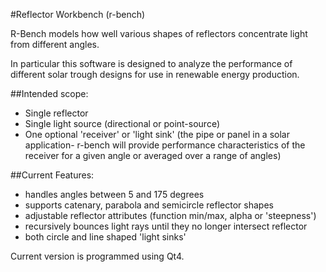 #Reflector Workbench (r-bench)

R-Bench models how well various shapes of reflectors concentrate light from different angles.

In particular this software is designed to analyze the performance of different solar trough designs for use in renewable energy production.

##Intended scope:

- Single reflector
- Single light source (directional or point-source)
- One optional 'receiver' or 'light sink' (the pipe or panel in a solar application- r-bench will provide performance characteristics of the receiver for a given angle or averaged over a range of angles)

##Current Features:

- handles angles between 5 and 175 degrees
- supports catenary, parabola and semicircle reflector shapes
- adjustable reflector attributes (function min/max, alpha or 'steepness')
- recursively bounces light rays until they no longer intersect reflector
- both circle and line shaped 'light sinks'

Current version is programmed using Qt4.

